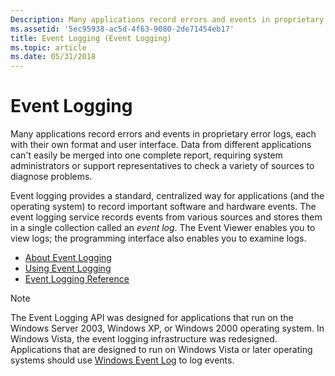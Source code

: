 ```yaml
---
Description: Many applications record errors and events in proprietary error logs, each with their own format and user interface.
ms.assetid: '5ec95938-ac5d-4f63-9080-2de71454eb17'
title: Event Logging (Event Logging)
ms.topic: article
ms.date: 05/31/2018
---
```


# Event Logging

Many applications record errors and events in proprietary error logs, each with their own format and user interface. Data from different applications can't easily be merged into one complete report, requiring system administrators or support representatives to check a variety of sources to diagnose problems.

Event logging provides a standard, centralized way for applications (and the operating system) to record important software and hardware events. The event logging service records events from various sources and stores them in a single collection called an *event log*. The Event Viewer enables you to view logs; the programming interface also enables you to examine logs.

-   [About Event Logging](about-event-logging.md)
-   [Using Event Logging](using-event-logging.md)
-   [Event Logging Reference](event-logging-reference.md)

> [!Note]  
> The Event Logging API was designed for applications that run on the Windows Server 2003, Windows XP, or Windows 2000 operating system. In Windows Vista, the event logging infrastructure was redesigned. Applications that are designed to run on Windows Vista or later operating systems should use [Windows Event Log](/windows/desktop/WES/windows-event-log) to log events.